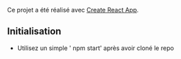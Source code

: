 Ce projet a été réalisé avec [Create React App](https://github.com/facebookincubator/create-react-app).


## Initialisation

- Utilisez un simple ' npm start' après avoir cloné le repo
